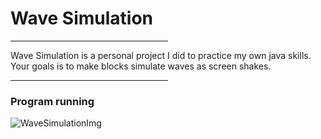 <h1>Wave Simulation</h1>
<hr style="width:50%;text-align:left;margin-left:0">
<main>
  <p>Wave Simulation is a personal project I did to practice my own java skills.<br>
    Your goals is to make blocks simulate waves as screen shakes.
  </p>
  <hr style="width:50%;text-align:left;margin-left:0">
  <h3>Program running</h3>
  <img src="" alt="WaveSimulationImg"/>
</main>
